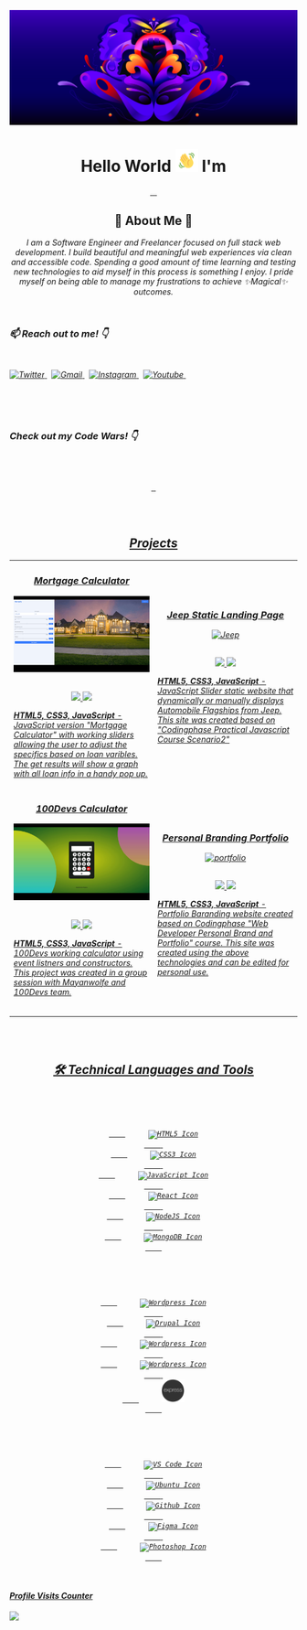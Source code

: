 <!-- MY BANNER SECTION -->

[![Discord HQ blog post](images/1_OwhFqcgiiuLEUOGfTN3aEg.png)](https://discord.com/blog/an-update-on-racial-equity-at-discord-through-inclusion-diversity-and-purpose-efforts)

<!-- MY INTRO SECTION -->
<h1 align="center"> Hello World <img src="images/wave.gif" width="40px" height="40px"> I'm </h1>
<p align="center">
    <a href="https://github.com/rayanthoney" target="_blank" >
    <img height="35px" src="https://img.shields.io/badge/-R%20A%20Y-bb100c?style=plastic&for-the-badge&labelColor=black&logo=Apache&logoColor=b39700  " alt="">&nbsp;&nbsp;
    <img height="35px" src="https://img.shields.io/badge/-A%20N%20T%20H%20O%20N%20E%20Y-074a2e?style=plastic&for-the-badge&labelColor=black&logo=ApacheKylin&logoColor=b39700  " alt="">
    </a>
</p>

<!-- MY ABOUT ME SECTION -->

<h2 align="center">🎇 About Me 🌟 </h2>
<p align="center" >
<em>I am a Software Engineer and Freelancer focused on full stack web development. I build beautiful and meaningful web experiences via clean and accessible code. Spending a good amount of time learning and testing new technologies to aid myself in this process is something I enjoy. I pride myself on being able to manage my frustrations to achieve ✨Magical✨ outcomes.<em>
</p>
<br>

<!-- MY SOCIAL MEDIA SECTION -->
<h3 align="left">📫 Reach out to me! 👇</h3>
<br>
<p>
    <a href="https://twitter.com/rayanthoney" target="_blank">
        <img height="20"  src="https://img.shields.io/badge/-@RayAnthoney-1a8cd8?style=plastic&labelColor=black&logo=twitter&logoColor=white&logoWidth=17" alt="Twitter">
    </a>&nbsp;
	<a href="mailto:rmaxey911@gmail.com" target="_blank">
        <img height="20"  src="https://img.shields.io/badge/-rmaxey911@gmail-ea4336?style=plastic&labelColor=black&logo=gmail&logoColor=white&logoWidth=17" alt="Gmail">
    </a>&nbsp;
    <a href="https://instagram.com/rayanthoney" target="_blank">
        <img height="20"  src="https://img.shields.io/badge/-RayAnthoney-8d48c1?style=plastic&labelColor=black&logo=instagram&logoColor=white&logoWidth=17" alt="Instagram">
    </a>&nbsp;
    <a href="https://www.youtube.com/channel/UCDW8GTuI220OFKhjWlmoa8Q" target="_blank">
        <img height="20" src="https://img.shields.io/badge/-RayAnthoney-d01c28?style=plastic&labelColor=black&logo=youtube&logoColor=white&logoWidth=17" alt="Youtube">
    </a>&nbsp;

</p>

<br/>
<br/>
<br/>

<h3 align="left">Check out my Code Wars! 👇</h3>

<br>
<br>

<p align="center">
    <a href="https://github.com/rayanthoney/100Devs-Bootcamp/tree/master/code-wars" target="_blank" >
    <img height="30px" src="https://img.shields.io/badge/-C%20O%20D%20E%20&nbsp;W%20A%20R%20S-b1361e?style=plastic&for-the-badge&labelColor=black&logo=codewars&logoColor=b1361e  " alt="">&nbsp;&nbsp;
</p>

<br/>
<br/>

<!-- MY PERSONAL PROJECTS SECTION -->
<h2 align="center">Projects</h2>

<div align="center">
	<table>
		<tr>
			<td width="50%">
				<h3 align="center">
				Mortgage Calculator
				</h3>
				<div align="center">
					<a href="https://youtu.be/XQqhiYAtR9g">
						<img src="images/cp-mortgage.gif" alt="JavaScript Jeopardy app" height="100%"/>
					</a>
					<br>
					<br>
					<p>
						<a href="https://github.com/rayanthoney/CodingPhase-Labs/tree/master/practical-javascipt/scenario4-mortgage-calculator" target="_blank">
							<img src="https://img.shields.io/badge/Repo-lightgrey?style=for-the-badge&logo=github"/>
						</a>
						<a href="https://youtu.be/XQqhiYAtR9g" target="_blank">
							<img src="https://img.shields.io/badge/-demo-red?style=for-the-badge&color=f92667"/>
						</a>
					</p>
					<p align=left><strong>HTML5, CSS3, JavaScript</strong> - JavaScript version "Mortgage Calculator" with working sliders allowing the user to adjust the specifics based on loan varibles. The get results will show a graph with all loan info in a handy pop up.</p>
				</div>
			</td>
			<td width="50%">
				<h3 align="center">
				Jeep Static Landing Page
				</h3>
				<div align="center" >
					<a href="https://youtu.be/5jFlzKsPbEo">
						<img src="images/cp-jeep-landing.gif" alt="Jeep" height="100%"/>
					</a>
					<br>
					<br>
					<p>
						<a href="https://github.com/rayanthoney/CodingPhase-Labs/tree/master/practical-javascipt/scenario2-jeep-autosite" target="_blank">
							<img src="https://img.shields.io/badge/Repo-lightgrey?style=for-the-badge&logo=github"/>
						</a>
						<a href="https://youtu.be/5jFlzKsPbEo" target="_blank">
							<img src="https://img.shields.io/badge/-demo-red?style=for-the-badge&color=f92667"/>
						</a>
					</p>
					 <p align=left><strong>HTML5, CSS3, JavaScript</strong> - JavaScript Slider static website that dynamically or manually displays Automobile Flagships from Jeep. This site was created based on "Codingphase Practical Javascript Course Scenario2" </p>
				</div>
			</td>
		</tr>
		<tr>
			<td width="50%">
				<h3 align="center">
				100Devs Calculator
				</h3>
				<div align="center" >
					<a href="#">
						<img src="images/100Devs-calc.gif" alt="100Devs Calculator" height="100%"/>
					</a>
					<br>
					<br>
					<p>
						<a href="https://github.com/rayanthoney/100Devs-Bootcamp/tree/master/homework-layouts/100Devs-Calculator" target="_blank">
							<img src="https://img.shields.io/badge/Repo-lightgrey?style=for-the-badge&logo=github"/>
						</a>
						<a href="DEMO LINK HERE" target="_blank">
							<img src="https://img.shields.io/badge/-demo-red?style=for-the-badge&color=f92667"/>
						</a>
					</p>
					<p align=left><strong>HTML5, CSS3, JavaScript</strong> - 100Devs working calculator using event listners and constructors. This project was created in a group session with Mayanwolfe and 100Devs team.
					<br>
					<br>
					</p>
				</div>
			</td>
			<td width="50%">
				<h3 align="center">
				Personal Branding Portfolio
				</h3>
				<div align="center" >
					<a href="https://youtu.be/fG-hlfwyhhE">
						<img src="images/cp-branding.gif" alt="portfolio" height="100%"/>
					</a>
					<br>
					<br>
					<p>
						<a href="https://github.com/rayanthoney/CodingPhase-Labs/tree/master/branding-portfolio" target="_blank">
							<img src="https://img.shields.io/badge/Repo-lightgrey?style=for-the-badge&logo=github"/>
						</a>
						<a href="https://youtu.be/fG-hlfwyhhE" target="_blank">
							<img src="https://img.shields.io/badge/-demo-red?style=for-the-badge&color=f92667"/>
						</a>
					</p>
					<p align=left><strong>HTML5, CSS3, JavaScript</strong> - Portfolio Baranding website created based on Codingphase "Web Developer Personal Brand and Portfolio"
					course. This site was created using the above technologies and can be edited for personal use.</p>
				</div>
			</td>
		</tr>
	</table>
</div>

<br>
<br>

<!-- MY TECHNOLOGY TOOLS SECTION -->
<h2 align="center">🛠 Technical Languages and Tools </h2>

<br>
<br>

<p align="center">
    <code>
    <img width="40px" style="margin-left: 40px" src="https://cdn.jsdelivr.net/gh/devicons/devicon/icons/html5/html5-original.svg" alt="HTML5 Icon">
    </code>&nbsp;<code>
    <img width="40px" style="margin-left: 40px" src="https://cdn.jsdelivr.net/gh/devicons/devicon/icons/css3/css3-original.svg"alt="CSS3 Icon">
    </code>&nbsp;<code>
    <img width="40px" style="margin-left: 40px" src="https://cdn.jsdelivr.net/gh/devicons/devicon/icons/javascript/javascript-original.svg"alt="JavaScript Icon">
    </code>&nbsp;<code>
    <img width="40px" style="margin-left: 40px" src="https://cdn.jsdelivr.net/gh/devicons/devicon/icons/react/react-original.svg"alt="React Icon">
    </code>&nbsp;<code>
    <img width="40px" style="margin-left: 40px" src="https://cdn.jsdelivr.net/gh/devicons/devicon/icons/nodejs/nodejs-original.svg" alt="NodeJS Icon">
    </code>&nbsp;<code>
    <img width="40px" style="margin-left: 40px" src="https://cdn.jsdelivr.net/gh/devicons/devicon/icons/mongodb/mongodb-original.svg" alt="MongoDB Icon">
    </code>
</p>
<br>
<br>
<p align="center">
<code>
    <img width="40px" style="margin-left: 40px" src="https://cdn.jsdelivr.net/gh/devicons/devicon/icons/wordpress/wordpress-plain.svg"alt="Wordpress Icon">
	</code>&nbsp;<code>
    <img width="40px" style="margin-left: 40px" src="https://cdn.jsdelivr.net/gh/devicons/devicon/icons/drupal/drupal-plain.svg"alt="Drupal Icon">
	</code>&nbsp;<code>
    <img width="40px" style="margin-left: 40px" src="https://cdn.jsdelivr.net/gh/devicons/devicon/icons/php/php-plain.svg"alt="Wordpress Icon">
	</code>&nbsp;<code>
    <img width="40px" style="margin-left: 40px" src="https://cdn.jsdelivr.net/gh/devicons/devicon/icons/laravel/laravel-plain.svg"alt="Wordpress Icon">
	</code>&nbsp;<code>
    <img width="40px" style="margin-left: 40px" color="teal" src="images/express.png"alt="Wordpress Icon">
	</code>
</p>
<br>
<br>
<p align="center">
    <code>
    <img width="40px" style="margin-left: 40px" src="https://cdn.jsdelivr.net/gh/devicons/devicon/icons/vscode/vscode-original.svg"alt="VS Code Icon">
    </code>&nbsp;<code>
    <img width="40px" style="margin-left: 40px" src="https://cdn.jsdelivr.net/gh/devicons/devicon/icons/ubuntu/ubuntu-plain.svg"alt="Ubuntu Icon">
    </code>&nbsp;<code>
    <img width="40px" style="margin-left: 40px" src="https://api.iconify.design/logos:github-octocat.svg"alt="Github Icon">
    </code>&nbsp;<code>
    <img width="40px" style="margin-left: 40px" src="https://cdn.jsdelivr.net/gh/devicons/devicon/icons/figma/figma-original.svg"alt="Figma Icon">
    </code>&nbsp;<code>
    <img width="40px" style="margin-left: 40px" src="https://cdn.jsdelivr.net/gh/devicons/devicon/icons/photoshop/photoshop-line.svg"alt="Photoshop Icon">
    </code>
</p>

<br>

<!-- MY VISITOR COUNTER SECTION -->
<h4 align="left">Profile Visits Counter<h4>

![](https://komarev.com/ghpvc/?username=rayanthoney-username&color=dc143c&style=plastic&label=WELCOME+VISITORS)
